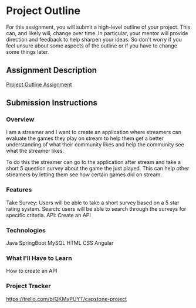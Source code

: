 # Project Outline
For this assignment, you will submit a high-level outline of your project. This can, and likely will, change over time. In particular, your mentor will provide direction and feedback to help sharpen your ideas. So don't worry if you feel unsure about some aspects of the outline or if you have to change some things later.

## Assignment Description
[Project Outline Assignment](https://education.launchcode.org/liftoff/modules/assignments/project-outline)

## Submission Instructions

### Overview
I am a streamer and I want to create an application where streamers can evaluate the games they play on stream to help them get a better understanding of what their community likes and help the community see what the streamer likes.

To do this the streamer can go to the application after stream and take a short 5 question survey about the game the just played. This can help other streamers by letting them see how certain games did on stream. 

### Features
Take Survey: Users will be able to take a short survey based on a 5 star rating system.
Search: users will be able to search through the surveys for specific criteria.
API: Create an API 

### Technologies
Java
SpringBoot
MySQL
HTML
CSS
Angular

### What I'll Have to Learn
How to create an API

### Project Tracker
https://trello.com/b/QKMyPUYT/capstone-project